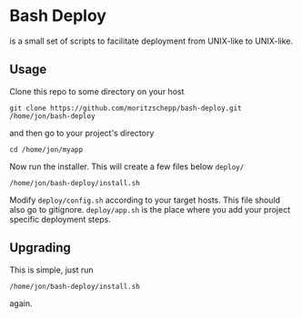 # Bash Deploy

is a small set of scripts to facilitate deployment from UNIX-like to UNIX-like.

## Usage

Clone this repo to some directory on your host

    git clone https://github.com/moritzschepp/bash-deploy.git /home/jon/bash-deploy

and then go to your project's directory

    cd /home/jon/myapp

Now run the installer. This will create a few files below `deploy/`

    /home/jon/bash-deploy/install.sh

Modify `deploy/config.sh` according to your target hosts. This file should also
go to gitignore. `deploy/app.sh` is the place where you add your project
specific deployment steps.

## Upgrading

This is simple, just run

    /home/jon/bash-deploy/install.sh

again.
